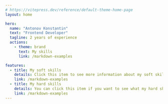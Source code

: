 ```yaml
---
# https://vitepress.dev/reference/default-theme-home-page
layout: home

hero:
  name: "Antonov Konstantin"
  text: "Frontend Developer"
  tagline: 2 years of experience
  actions:
    - theme: brand
      text: My skills
      link: /markdown-examples

features:
  - title: My soft skills
    details: Click this item to see more information about my soft skills
    link: /markdown-examples
  - title: My hard skills
    details: You can click this item if you want to see what my hard skills are
    link: /markdown-examples
---
```


